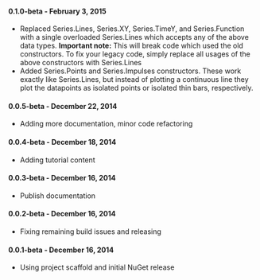 #### 0.1.0-beta - February 3, 2015
* Replaced Series.Lines, Series.XY, Series.TimeY, and Series.Function with a single overloaded Series.Lines which accepts any of the above data types. **Important note:** This will break code which used the old constructors. To fix your legacy code, simply replace all usages of the above constructors with Series.Lines
* Added Series.Points and Series.Impulses constructors. These work exactly like Series.Lines, but instead of plotting a continuous line they plot the datapoints as isolated points or isolated thin bars, respectively.

#### 0.0.5-beta - December 22, 2014
* Adding more documentation, minor code refactoring

#### 0.0.4-beta - December 18, 2014
* Adding tutorial content

#### 0.0.3-beta - December 16, 2014
* Publish documentation

#### 0.0.2-beta - December 16, 2014
* Fixing remaining build issues and releasing

#### 0.0.1-beta - December 16, 2014
* Using project scaffold and initial NuGet release
